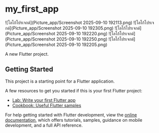 # my_first_app
![โลโก้โปรเจกต์](Picture_app/Screenshot 2025-09-10 192113.png)
![โลโก้โปรเจกต์](Picture_app/Screenshot 2025-09-10 192305.png)
![โลโก้โปรเจกต์](Picture_app/Screenshot 2025-09-10 192220.png)
![โลโก้โปรเจกต์](Picture_app/Screenshot 2025-09-10 192250.png)
![โลโก้โปรเจกต์](Picture_app/Screenshot 2025-09-10 192205.png)

A new Flutter project.

## Getting Started

This project is a starting point for a Flutter application.

A few resources to get you started if this is your first Flutter project:

- [Lab: Write your first Flutter app](https://docs.flutter.dev/get-started/codelab)
- [Cookbook: Useful Flutter samples](https://docs.flutter.dev/cookbook)

For help getting started with Flutter development, view the
[online documentation](https://docs.flutter.dev/), which offers tutorials,
samples, guidance on mobile development, and a full API reference.
